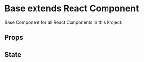 # Base extends React Component

Base Component for all React Components in this Project.


## Props

## State
